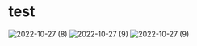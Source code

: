 # test
![2022-10-27 (8)](https://user-images.githubusercontent.com/116745660/198380897-463c8871-b361-4b6b-8432-8e92dc5aa56a.png)
![2022-10-27 (9)](https://user-images.githubusercontent.com/116745660/198381571-f69af1e5-2d86-44a5-87f1-fbb380df9cba.png)
![2022-10-27 (9)](https://user-images.githubusercontent.com/116745660/198381843-66b278d5-a75c-48fe-a0a1-78993a43625b.png)
